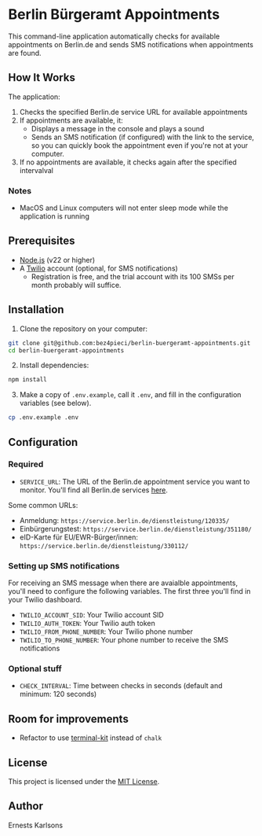 # Berlin Bürgeramt Appointments

This command-line application automatically checks for available appointments on Berlin.de and sends SMS notifications when appointments are found.

## How It Works

The application:
1. Checks the specified Berlin.de service URL for available appointments
2. If appointments are available, it:
   - Displays a message in the console and plays a sound
   - Sends an SMS notification (if configured) with the link to the service, so you can quickly book the appointment even if you're not at your computer.
3. If no appointments are available, it checks again after the specified intervalval

### Notes

- MacOS and Linux computers will not enter sleep mode while the application is running

## Prerequisites

- [Node.js](https://nodejs.org/en) (v22 or higher)
- A [Twilio](https://www.twilio.com/) account (optional, for SMS notifications)
   - Registration is free, and the trial account with its 100 SMSs per month probably will suffice.

## Installation

1. Clone the repository on your computer:
```bash
git clone git@github.com:bez4pieci/berlin-buergeramt-appointments.git
cd berlin-buergeramt-appointments
```

2. Install dependencies:
```bash
npm install
```

3. Make a copy of `.env.example`, call it `.env`, and fill in the configuration variables (see below).
```bash
cp .env.example .env
```

## Configuration

### Required

- `SERVICE_URL`: The URL of the Berlin.de appointment service you want to monitor. You'll find all Berlin.de services [here](https://service.berlin.de/dienstleistungen/). 

Some common URLs:

- Anmeldung: `https://service.berlin.de/dienstleistung/120335/`
- Einbürgerungstest: `https://service.berlin.de/dienstleistung/351180/`
- eID-Karte für EU/EWR-Bürger/innen: `https://service.berlin.de/dienstleistung/330112/`

### Setting up SMS notifications

For receiving an SMS message when there are avaialble appointments, you'll need to configure the following variables. The first three you'll find in your Twilio dashboard.

- `TWILIO_ACCOUNT_SID`: Your Twilio account SID
- `TWILIO_AUTH_TOKEN`: Your Twilio auth token
- `TWILIO_FROM_PHONE_NUMBER`: Your Twilio phone number
- `TWILIO_TO_PHONE_NUMBER`: Your phone number to receive the SMS notifications

### Optional stuff

- `CHECK_INTERVAL`: Time between checks in seconds (default and minimum: 120 seconds)

## Room for improvements

- Refactor to use [terminal-kit](https://www.npmjs.com/package/terminal-kit) instead of `chalk`

## License

This project is licensed under the [MIT License](https://opensource.org/license/mit).

## Author

Ernests Karlsons
